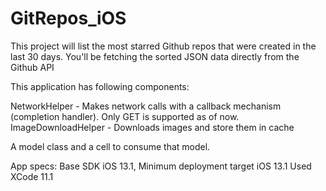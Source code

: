 # GitRepos_iOS

This project will list the most starred Github repos that were created in the last 30 days. You'll be fetching the sorted JSON data directly from the Github API

This application has following components:

NetworkHelper - Makes network calls with a callback mechanism (completion handler). Only GET is supported as of now.
ImageDownloadHelper - Downloads images and store them in cache

A model class and a cell to consume that model.

App specs:
Base SDK iOS 13.1, Minimum deployment target iOS 13.1
Used XCode 11.1
